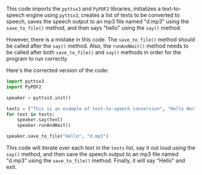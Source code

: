 This code imports the `pyttsx3` and `PyPDF2` libraries, initializes a text-to-speech engine using `pyttsx3`, creates a list of texts to be converted to speech, saves the speech output to an mp3 file named "d.mp3" using the `save_to_file()` method, and then says "hello" using the `say()` method.

However, there is a mistake in this code. The `save_to_file()` method should be called after the `say()` method. Also, the `runAndWait()` method needs to be called after both `save_to_file()` and `say()` methods in order for the program to run correctly. 

Here's the corrected version of the code:

```python
import pyttsx3
import PyPDF2

speaker = pyttsx3.init()

texts = ["This is an example of text-to-speech conversion", "Hello World"]
for text in texts:
    speaker.say(text)
    speaker.runAndWait()

speaker.save_to_file("Hello", "d.mp3")
```

This code will iterate over each text in the `texts` list, say it out loud using the `say()` method, and then save the speech output to an mp3 file named "d.mp3" using the `save_to_file()` method. Finally, it will say "Hello" and exit.
